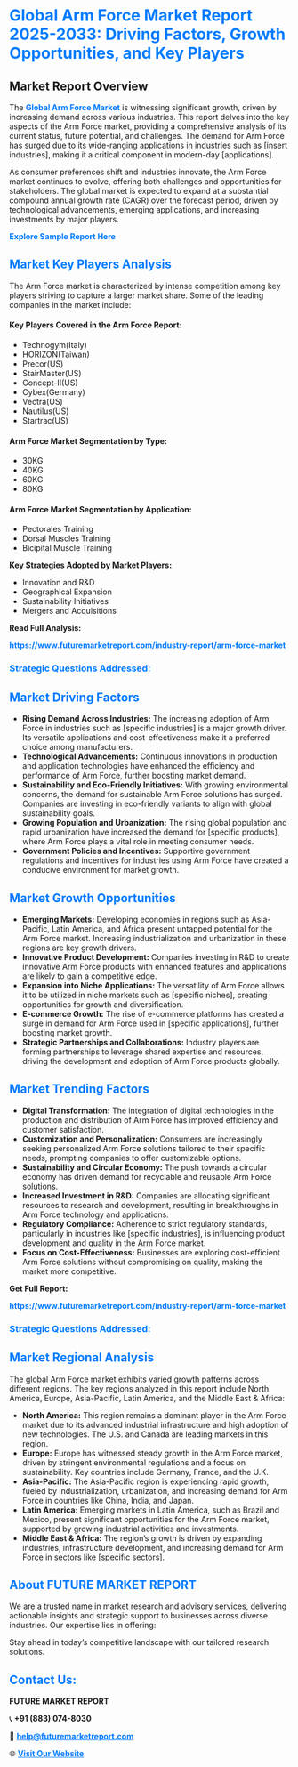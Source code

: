 <h1 style="color: #007BFF;">Global Arm Force Market Report 2025-2033: Driving Factors, Growth Opportunities, and Key Players</h1>

<section id="overview">
<h2>Market Report Overview</h2>
<p>The <a href="https://www.futuremarketreport.com/industry-report/arm-force-market" style="color: #007BFF; text-decoration: none;"><strong>Global Arm Force Market</strong></a> is witnessing significant growth, driven by increasing demand across various industries. This report delves into the key aspects of the Arm Force market, providing a comprehensive analysis of its current status, future potential, and challenges. The demand for Arm Force has surged due to its wide-ranging applications in industries such as [insert industries], making it a critical component in modern-day [applications].</p>
<p>As consumer preferences shift and industries innovate, the Arm Force market continues to evolve, offering both challenges and opportunities for stakeholders. The global market is expected to expand at a substantial compound annual growth rate (CAGR) over the forecast period, driven by technological advancements, emerging applications, and increasing investments by major players.</p>
</section>

<section id="overview">
<p><a href="https://www.futuremarketreport.com/request-sample/reportId=110730" style="color: #007BFF; text-decoration: none;"><strong>Explore Sample Report Here</strong></a></p>
</section>

<section id="key-players">
<h2 style="color: #007BFF;">Market Key Players Analysis</h2>
<p>The Arm Force market is characterized by intense competition among key players striving to capture a larger market share. Some of the leading companies in the market include:</p>
<h4>Key Players Covered in the Arm Force Report:</h4>
<ul><li>Technogym(Italy)</li><li>HORIZON(Taiwan)</li><li>Precor(US)</li><li>StairMaster(US)</li><li>Concept-II(US)</li><li>Cybex(Germany)</li><li>Vectra(US)</li><li>Nautilus(US)</li><li>Startrac(US)</li></ul>
<h4>Arm Force Market Segmentation by Type:</h4>
<ul><li>30KG</li><li>40KG</li><li>60KG</li><li>80KG</li></ul>

<h4>Arm Force Market Segmentation by Application:</h4>
<ul><li>Pectorales Training</li><li>Dorsal Muscles Training</li><li>Bicipital Muscle Training</li></ul>
<p><strong>Key Strategies Adopted by Market Players:</strong></p>
<ul>
<li>Innovation and R&D</li>
<li>Geographical Expansion</li>
<li>Sustainability Initiatives</li>
<li>Mergers and Acquisitions</li>
</ul>
</section>

<section>
<p><strong>Read Full Analysis: </strong></p><a href="https://www.futuremarketreport.com/industry-report/arm-force-market" style="color: #007BFF; text-decoration: none;"><strong>https://www.futuremarketreport.com/industry-report/arm-force-market</strong></a>
<h3 style="color: #007BFF;">Strategic Questions Addressed:</h3>
</section>

<section id="driving-factors">
<h2 style="color: #007BFF;">Market Driving Factors</h2>
<ul>
<li><strong>Rising Demand Across Industries:</strong> The increasing adoption of Arm Force in industries such as [specific industries] is a major growth driver. Its versatile applications and cost-effectiveness make it a preferred choice among manufacturers.</li>
<li><strong>Technological Advancements:</strong> Continuous innovations in production and application technologies have enhanced the efficiency and performance of Arm Force, further boosting market demand.</li>
<li><strong>Sustainability and Eco-Friendly Initiatives:</strong> With growing environmental concerns, the demand for sustainable Arm Force solutions has surged. Companies are investing in eco-friendly variants to align with global sustainability goals.</li>
<li><strong>Growing Population and Urbanization:</strong> The rising global population and rapid urbanization have increased the demand for [specific products], where Arm Force plays a vital role in meeting consumer needs.</li>
<li><strong>Government Policies and Incentives:</strong> Supportive government regulations and incentives for industries using Arm Force have created a conducive environment for market growth.</li>
</ul>
</section>

<section id="growth-opportunities">
<h2 style="color: #007BFF;">Market Growth Opportunities</h2>
<ul>
<li><strong>Emerging Markets:</strong> Developing economies in regions such as Asia-Pacific, Latin America, and Africa present untapped potential for the Arm Force market. Increasing industrialization and urbanization in these regions are key growth drivers.</li>
<li><strong>Innovative Product Development:</strong> Companies investing in R&D to create innovative Arm Force products with enhanced features and applications are likely to gain a competitive edge.</li>
<li><strong>Expansion into Niche Applications:</strong> The versatility of Arm Force allows it to be utilized in niche markets such as [specific niches], creating opportunities for growth and diversification.</li>
<li><strong>E-commerce Growth:</strong> The rise of e-commerce platforms has created a surge in demand for Arm Force used in [specific applications], further boosting market growth.</li>
<li><strong>Strategic Partnerships and Collaborations:</strong> Industry players are forming partnerships to leverage shared expertise and resources, driving the development and adoption of Arm Force products globally.</li>
</ul>
</section>

<section id="trending-factors">
<h2 style="color: #007BFF;">Market Trending Factors</h2>
<ul>
<li><strong>Digital Transformation:</strong> The integration of digital technologies in the production and distribution of Arm Force has improved efficiency and customer satisfaction.</li>
<li><strong>Customization and Personalization:</strong> Consumers are increasingly seeking personalized Arm Force solutions tailored to their specific needs, prompting companies to offer customizable options.</li>
<li><strong>Sustainability and Circular Economy:</strong> The push towards a circular economy has driven demand for recyclable and reusable Arm Force solutions.</li>
<li><strong>Increased Investment in R&D:</strong> Companies are allocating significant resources to research and development, resulting in breakthroughs in Arm Force technology and applications.</li>
<li><strong>Regulatory Compliance:</strong> Adherence to strict regulatory standards, particularly in industries like [specific industries], is influencing product development and quality in the Arm Force market.</li>
<li><strong>Focus on Cost-Effectiveness:</strong> Businesses are exploring cost-efficient Arm Force solutions without compromising on quality, making the market more competitive.</li>
</ul>
</section>

<section>
<p><strong>Get Full Report: </strong></p><a href="https://www.futuremarketreport.com/industry-report/arm-force-market" style="color: #007BFF; text-decoration: none;"><strong>https://www.futuremarketreport.com/industry-report/arm-force-market</strong></a>
<h3 style="color: #007BFF;">Strategic Questions Addressed:</h3>
</section>


<section id="regional-analysis">
<h2 style="color: #007BFF;">Market Regional Analysis</h2>
<p>The global Arm Force market exhibits varied growth patterns across different regions. The key regions analyzed in this report include North America, Europe, Asia-Pacific, Latin America, and the Middle East & Africa:</p>
<ul>
<li><strong>North America:</strong> This region remains a dominant player in the Arm Force market due to its advanced industrial infrastructure and high adoption of new technologies. The U.S. and Canada are leading markets in this region.</li>
<li><strong>Europe:</strong> Europe has witnessed steady growth in the Arm Force market, driven by stringent environmental regulations and a focus on sustainability. Key countries include Germany, France, and the U.K.</li>
<li><strong>Asia-Pacific:</strong> The Asia-Pacific region is experiencing rapid growth, fueled by industrialization, urbanization, and increasing demand for Arm Force in countries like China, India, and Japan.</li>
<li><strong>Latin America:</strong> Emerging markets in Latin America, such as Brazil and Mexico, present significant opportunities for the Arm Force market, supported by growing industrial activities and investments.</li>
<li><strong>Middle East & Africa:</strong> The region’s growth is driven by expanding industries, infrastructure development, and increasing demand for Arm Force in sectors like [specific sectors].</li>
</ul>
</section>

<footer>
<h2 style="color: #007BFF;">About FUTURE MARKET REPORT</h2>
<p>We are a trusted name in market research and advisory services, delivering actionable insights and strategic support to businesses across diverse industries. Our expertise lies in offering:</p>

<p>Stay ahead in today’s competitive landscape with our tailored research solutions.</p>

<h2 style="color: #007BFF;">Contact Us:</h2>
<p><strong>FUTURE MARKET REPORT</strong></p>
<p>📞 <strong>+91 (883) 074-8030</strong></p>
<p>📧 <strong><a href="mailto:help@futuremarketreport.com" style="color: #007BFF;">help@futuremarketreport.com</a></strong></p>
<p>🌐 <strong><a href="https://www.futuremarketreport.com/" style="color: #007BFF;">Visit Our Website</a></strong></p>
</footer>